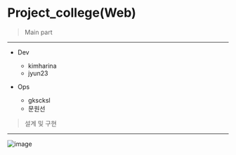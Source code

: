 # Project_college(Web)

> Main part  
-----------
+ Dev
    + kimharina
    + jyun23
  
+ Ops
  +  gkscksl
  +  문원선

> 설계 및 구현
-----------
![image](https://github.com/jyun23/college/assets/101920588/5582a10a-f48f-4848-b6c8-3bea73c145cc)
